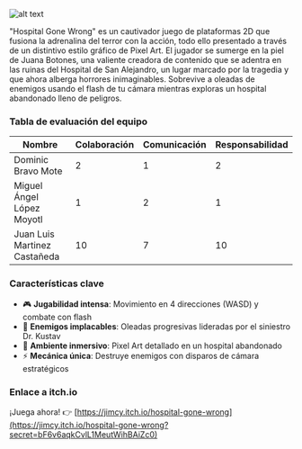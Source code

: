 ![alt text]([https://www.markdownguide.org/assets/images/tux.png](https://raw.githubusercontent.com/Jimcy03/Ucic_Aventura/refs/heads/main/Assets/Sprites/Portada.png))

"Hospital Gone Wrong" es un cautivador juego de plataformas 2D que fusiona la adrenalina del terror con la acción, todo ello presentado a través de un distintivo estilo gráfico de Pixel Art. El jugador se sumerge en la piel de Juana Botones, una valiente creadora de contenido que se adentra en las ruinas del Hospital de San Alejandro, un lugar marcado por la tragedia y que ahora alberga horrores inimaginables. Sobrevive a oleadas de enemigos usando el flash de tu cámara mientras exploras un hospital abandonado lleno de peligros.  

### Tabla de evaluación del equipo  

| Nombre | Colaboración | Comunicación | Responsabilidad |  
| ----------- | ----------- | ----------- | ----------- |  
| Dominic Bravo Mote | 2  | 1 | 2 |  
| Miguel Ángel López Moyotl | 1 |  2 | 1 |  
| Juan Luis Martinez Castañeda | 10 |  7 | 10 |  

### Características clave  
- 🎮 **Jugabilidad intensa**: Movimiento en 4 direcciones (WASD) y combate con flash  
- 👻 **Enemigos implacables**: Oleadas progresivas lideradas por el siniestro Dr. Kustav  
- 🏥 **Ambiente inmersivo**: Pixel Art detallado en un hospital abandonado  
- ⚡ **Mecánica única**: Destruye enemigos con disparos de cámara estratégicos  

### Enlace a itch.io  
¡Juega ahora! 👉 [https://jimcy.itch.io/hospital-gone-wrong](https://jimcy.itch.io/hospital-gone-wrong?secret=bF6v6aqkCvlL1MeutWihBAiZc0)  
